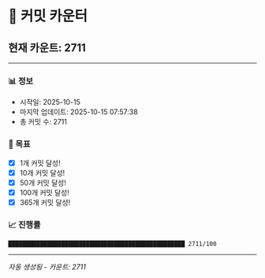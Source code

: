 # 🔢 커밋 카운터

## 현재 카운트: 2711

---

### 📊 정보
- 시작일: 2025-10-15
- 마지막 업데이트: 2025-10-15 07:57:38
- 총 커밋 수: 2711

### 🎯 목표
- [x] 1개 커밋 달성!
- [x] 10개 커밋 달성!
- [x] 50개 커밋 달성!
- [x] 100개 커밋 달성!
- [x] 365개 커밋 달성!

### 📈 진행률
```
██████████████████████████████████████████████████ 2711/100
```

---
*자동 생성됨 - 카운트: 2711*
